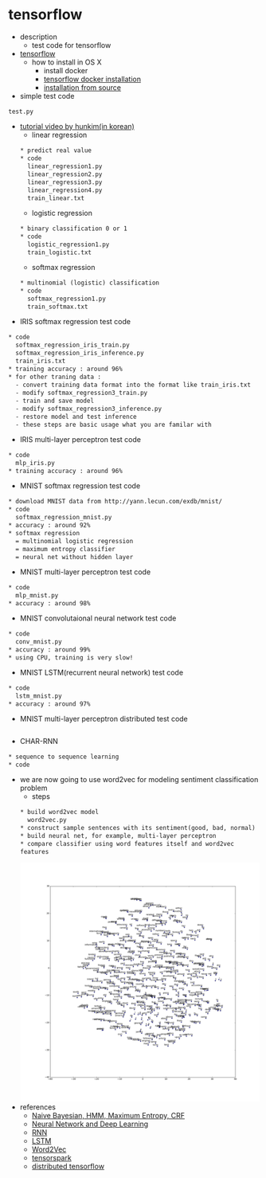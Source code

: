 # tensorflow

- description
  - test code for tensorflow
- [tensorflow](https://www.tensorflow.org/)
  - how to install in OS X
    - install docker
    - [tensorflow docker installation](https://www.tensorflow.org/versions/r0.7/get_started/os_setup.html#docker-installation)
    - [installation from source](https://www.tensorflow.org/versions/r0.7/get_started/os_setup.html#installing-from-sources)
- simple test code
```
test.py
```
- [tutorial video by hunkim(in korean)](http://hunkim.github.io/ml/)
  - linear regression
  ```
  * predict real value
  * code
    linear_regression1.py
    linear_regression2.py
    linear_regression3.py
    linear_regression4.py
    train_linear.txt
  ```
  - logistic regression
  ```
  * binary classification 0 or 1
  * code
    logistic_regression1.py
    train_logistic.txt
  ```
  - softmax regression
  ```
  * multinomial (logistic) classification
  * code
    softmax_regression1.py
    train_softmax.txt
  ```
- IRIS softmax regression test code
```
* code
  softmax_regression_iris_train.py
  softmax_regression_iris_inference.py
  train_iris.txt
* training accuracy : around 96%
* for other traning data :
  - convert training data format into the format like train_iris.txt
  - modify softmax_regression3_train.py
  - train and save model
  - modify softmax_regression3_inference.py
  - restore model and test inference
  - these steps are basic usage what you are familar with
```
- IRIS multi-layer perceptron test code
```
* code
  mlp_iris.py
* training accuracy : around 96%
```
- MNIST softmax regression test code
```
* download MNIST data from http://yann.lecun.com/exdb/mnist/
* code
  softmax_regression_mnist.py
* accuracy : around 92%
* softmax regression 
  = multinomial logistic regression 
  = maximum entropy classifier
  = neural net without hidden layer
```
- MNIST multi-layer perceptron test code
```
* code
  mlp_mnist.py
* accuracy : around 98%
```
- MNIST convolutaional neural network test code
```
* code
  conv_mnist.py
* accuracy : around 99%
* using CPU, training is very slow!
```
- MNIST LSTM(recurrent neural network) test code
```
* code
  lstm_mnist.py
* accuracy : around 97%
```
- MNIST multi-layer perceptron distributed test code
```
```
- CHAR-RNN
```
* sequence to sequence learning
* code

```
- we are now going to use word2vec for modeling sentiment classification problem
  - steps
  ```
  * build word2vec model
    word2vec.py
  * construct sample sentences with its sentiment(good, bad, normal)
  * build neural net, for example, multi-layer perceptron
  * compare classifier using word features itself and word2vec features
  ```
  ![T-SNE sample](https://github.com/dsindex/tensorflow/blob/master/tsne.png)
- references
  - [Naive Bayesian, HMM, Maximum Entropy, CRF](https://github.com/dsindex/blog/wiki/%5Bstatistics%5D-Naive-Bayesian,-HMM,-Maximum-Entropy-Model,-CRF)
  - [Neural Network and Deep Learning](https://github.com/dsindex/blog/wiki/%5Bneural-network%5D-neural-network-and-deep-learning)
  - [RNN](http://www.wildml.com/2015/09/recurrent-neural-networks-tutorial-part-1-introduction-to-rnns/)
  - [LSTM](http://colah.github.io/posts/2015-08-Understanding-LSTMs/)
  - [Word2Vec](https://github.com/dsindex/blog/wiki/%5BWord2Vec%5D-Neural-Language-Model-and-Word2Vec)
  - [tensorspark](https://github.com/adatao/tensorspark?files=1) 
  - [distributed tensorflow](https://www.tensorflow.org/versions/r0.8/how_tos/distributed/index.html)
